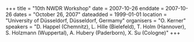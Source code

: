 +++
title = "10th NWDR Workshop"
date = 2007-10-26
enddate = 2007-10-26
dates = "October 26, 2007"
dateadded = 1999-01-01
location = "University of Düsseldorf, Düsseldorf, Germamy"
organisers = "O. Kerner"
speakers = "D. Happel (Chemnitz), L. Hille (Bielefeld), T. Holm (Hannover), S. Holzmann (Wuppertal), A. Hubery (Paderborn), X. Su (Cologne)"
+++
